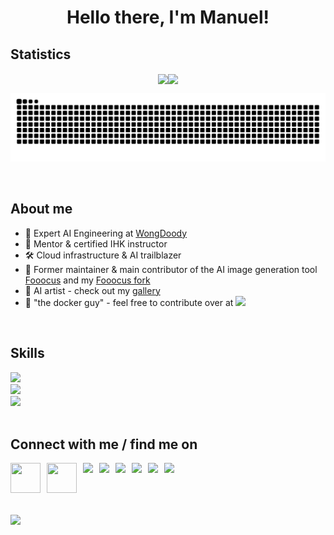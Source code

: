 <h1 align="center">Hello there, I'm Manuel!</h1>

<h2>Statistics</h2>
<p align="center"><img align="center" height="165px" src="https://github-readme-stats.vercel.app/api?username=mashb1t&count_private=true&show_icons=true&theme=tokyonight" /><img align="center" height="165px" src="https://github-readme-stats.vercel.app/api/top-langs/?username=mashb1t&layout=compact&theme=aura&langs_count=9" />
</p>
<p align="center"><img src="https://raw.githubusercontent.com/mashb1t/mashb1t/output/github-contribution-grid-snake-dark.svg" /></p>
<br>
<h2 align="left" font-weight="bold">About me</h2>

<ul>
  <li>💼 Expert AI Engineering at <a href="https://www.wongdoody.com/">WongDoody</a></li>
  <li>📖 Mentor & certified IHK instructor</li>
  <li>🛠️ Cloud infrastructure & AI trailblazer</li>
  <li>🤖 Former maintainer & main contributor of the AI image generation tool <a href="https://github.com/lllyasviel/Fooocus">Fooocus</a> and my <a href="https://github.com/mashb1t/Fooocus">Fooocus fork</a></li>
  <li>🎨 AI artist - check out my <a href="https://gallery.mashb1t.de/r/q0-72LItF8vSI6dDLwyC5V7N">gallery</a></li>
  <li>🐳 "the docker guy" - feel free to contribute over at <a href="https://github.com/veggiemonk/awesome-docker" style="vertical-align:text-bottom; display: inline-block;"><img src="https://awesome.re/badge.svg" /></a></li>
</ul>

<br>

<h2 align="left">Skills</h2>

<img src="https://skillicons.dev/icons?i=aws,kubernetes,terraform,ansible,linux,docker,grafana" /><br>
<img src="https://skillicons.dev/icons?i=html,php,laravel,py,graphql,nginx,mysql,redis,css,js" /><br>
<img src="https://skillicons.dev/icons?i=git,github,gitlab,postman,raspberrypi,idea" /><br><br>

<h2 align="left">Connect with me / find me on</h2>
<p style="display: flex;">
  <a target="_blank" href="https://www.xing.com/profile/Manuel_Schmid39">
    <img width="48" height="48px" src="https://github.com/mashb1t/mashb1t/assets/9307310/a5894575-34db-4e03-9235-5e7233606c4d">
  </a>
  <a style="margin-left: 10px;" target="_blank" href="https://www.linkedin.com/in/mashb1t/">
    <img width="48" height="48px" src="https://github.com/mashb1t/mashb1t/assets/9307310/9a27dce2-ffe6-47f3-a2f1-6140d55edd13">
  </a>
  <a style="margin-left: 10px;" target="_blank" href="https://www.instagram.com/mashb1t/">
    <img width="48" src="https://github.com/mashb1t/mashb1t/assets/9307310/79e0a5d1-98f3-4a92-a2da-3c153b3680c4">
  </a>
  <a style="margin-left: 10px;" target="_blank" href="https://twitter.com/mashb1t">
    <img width="48" src="https://github.com/mashb1t/mashb1t/assets/9307310/0a18442c-8df7-49c6-b50b-58fd0c8ede9d">
  </a>
  <a style="margin-left: 10px;" target="_blank" href="https://soundcloud.com/mashb1t">
    <img width="48" src="https://github.com/mashb1t/mashb1t/assets/9307310/1c1b421c-f385-4f29-a0f3-c3a4596e9dfd">
  </a>
  <a style="margin-left: 10px;" target="_blank" href="https://open.spotify.com/user/mash1t">
    <img width="48" src="https://github.com/mashb1t/mashb1t/assets/9307310/521d409c-2087-47a5-80ca-a4f341e3ba05">
  </a>
  <a style="margin-left: 10px;" target="_blank" href="https://gallery.mashb1t.de">
    <img width="48" src="https://github.com/mashb1t/mashb1t/assets/9307310/dd515323-6fa5-4c24-ad74-f175d600b230">
  </a>
  <a style="margin-left: 10px;" target="_blank" href="https://paypal.me/mashb1t">
    <img width="48" src="https://github.com/mashb1t/mashb1t/assets/9307310/5a6900b3-9fe0-402a-80a7-bef8df11598c">
  </a>
</p>

<h2 align="center"></h2>
<img align="center" src="https://visitor-badge.laobi.icu/badge?page_id=mashb1t.mashb1t.visitor-badge" />
